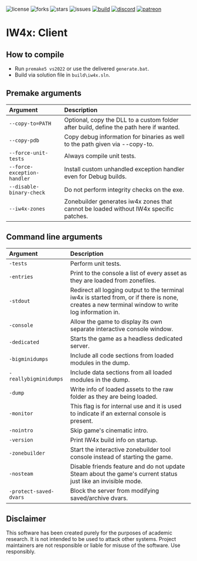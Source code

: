 ![license](https://img.shields.io/github/license/IW4x/iw4x-client.svg)
![forks](https://img.shields.io/github/forks/IW4x/iw4x-client.svg)
![stars](https://img.shields.io/github/stars/IW4x/iw4x-client.svg)
![issues](https://img.shields.io/github/issues/IW4x/iw4x-client.svg)
[![build](https://github.com/XLabsProject/iw4x-client/workflows/Build/badge.svg)](https://github.com/XLabsProject/iw4x-client/actions)
[![discord](https://img.shields.io/endpoint?url=https://momo5502.com/iw4x/members-badge.php)](https://discord.gg/sKeVmR3)
[![patreon](https://img.shields.io/badge/patreon-support-blue.svg?logo=patreon)](https://www.patreon.com/xlabsproject)

# IW4x: Client

## How to compile

- Run `premake5 vs2022` or use the delivered `generate.bat`.
- Build via solution file in `build\iw4x.sln`.

## Premake arguments

| Argument                    | Description                                    |
|:----------------------------|:-----------------------------------------------|
| `--copy-to=PATH`            | Optional, copy the DLL to a custom folder after build, define the path here if wanted. |
| `--copy-pdb`                | Copy debug information for binaries as well to the path given via --copy-to. |
| `--force-unit-tests`        | Always compile unit tests.                     |
| `--force-exception-handler` | Install custom unhandled exception handler even for Debug builds. |
| `--disable-binary-check`    | Do not perform integrity checks on the exe. |
| `--iw4x-zones`              | Zonebuilder generates iw4x zones that cannot be loaded without IW4x specific patches. |

## Command line arguments

| Argument                | Description                                    |
|:------------------------|:-----------------------------------------------|
| `-tests`                | Perform unit tests.                            |
| `-entries`              | Print to the console a list of every asset as they are loaded from zonefiles. |
| `-stdout`               | Redirect all logging output to the terminal iw4x is started from, or if there is none, creates a new terminal window to write log information in. |
| `-console`              | Allow the game to display its own separate interactive console window. |
| `-dedicated`            | Starts the game as a headless dedicated server. |
| `-bigminidumps`         | Include all code sections from loaded modules in the dump. |
| `-reallybigminidumps`   | Include data sections from all loaded modules in the dump. |
| `-dump`                 | Write info of loaded assets to the raw folder as they are being loaded. |
| `-monitor`              | This flag is for internal use and it is used to indicate if an external console is present. |
| `-nointro`              | Skip game's cinematic intro.                   |
| `-version`              | Print IW4x build info on startup.              |
| `-zonebuilder`          | Start the interactive zonebuilder tool console instead of starting the game. |
| `-nosteam`              | Disable friends feature and do not update Steam about the game's current status just like an invisible mode. |
| `-protect-saved-dvars`  | Block the server from modifying saved/archive dvars. |


## Disclaimer

This software has been created purely for the purposes of
academic research. It is not intended to be used to attack
other systems. Project maintainers are not responsible or
liable for misuse of the software. Use responsibly.
